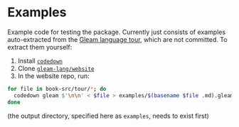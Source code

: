 # Examples

Example code for testing the package. Currently just consists of examples
auto-extracted from the [Gleam language tour](https://gleam.run/book/tour/),
which are not committed. To extract them yourself:

1. Install [`codedown`](https://github.com/earldouglas/codedown)
2. Clone [`gleam-lang/website`](https://github.com/gleam-lang/website)
3. In the website repo, run:

```bash
for file in book-src/tour/*; do
  codedown gleam $'\n\n' < $file > examples/$(basename $file .md).gleam
done
```

(the output directory, specified here as `examples`, needs to exist first)

